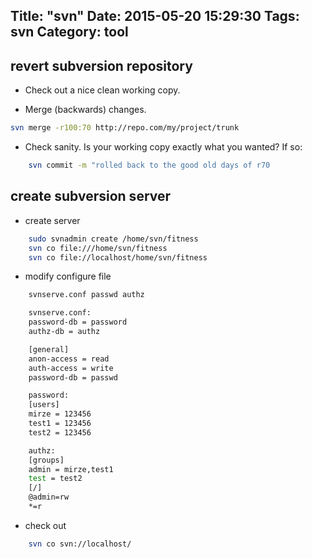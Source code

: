 Title: "svn"
Date: 2015-05-20 15:29:30
Tags: svn
Category: tool
---


## revert subversion repository

- Check out a nice clean working copy.

- Merge (backwards) changes.
``` bash
svn merge -r100:70 http://repo.com/my/project/trunk
```

- Check sanity. Is your working copy exactly what you wanted? If so:
``` bash
    svn commit -m "rolled back to the good old days of r70
```

## create subversion server
- create server
``` bash
    sudo svnadmin create /home/svn/fitness
    svn co file:///home/svn/fitness
    svn co file://localhost/home/svn/fitness
```

- modify configure file
``` bash
    svnserve.conf passwd authz

    svnserve.conf:
    password-db = password
    authz-db = authz

    [general]
    anon-access = read
    auth-access = write
    password-db = passwd

    password:
    [users]
    mirze = 123456
    test1 = 123456
    test2 = 123456

    authz:
    [groups]
    admin = mirze,test1
    test = test2
    [/]
    @admin=rw
    *=r
```

- check out
``` bash
    svn co svn://localhost/
```

